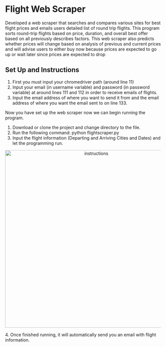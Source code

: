 # Flight Web Scraper
Developed a web scraper that searches and compares various sites for best flight prices and emails users detailed list of round trip flights. This program sorts round-trip flights based on price, duration, and overall best offer based on all previously describes factors. This web scraper also predicts whether prices will change based on analysis of previous and current prices and will advise users to either buy now because prices are expected to go up or wait later since prices are expected to drop

## Set Up and Instructions 
1. First you must input your chromedriver path (around line 11)
2. Input your email (in username variable) and password (in password variable) at around lines 111 and 112 in order to receive emails of flights.
3. Input the email address of where you want to send it from and the email address of where you want the email sent to on line 133.

Now you have set up the web scraper now we can begin running the program.
<br>
1. Download or clone the project and change directory to the file.
2. Run the following command: python flightscraper.py
3. Input the flight information (Departing and Arriving Cities and Dates) and let the programming run.
<p align="center">
  <img width="574" alt="instructions" src="https://user-images.githubusercontent.com/16792195/78847022-7b736d80-79c2-11ea-9886-6440b59a3f42.png">
</p>
4. Once finished running, it will automatically send you an email with flight information.
